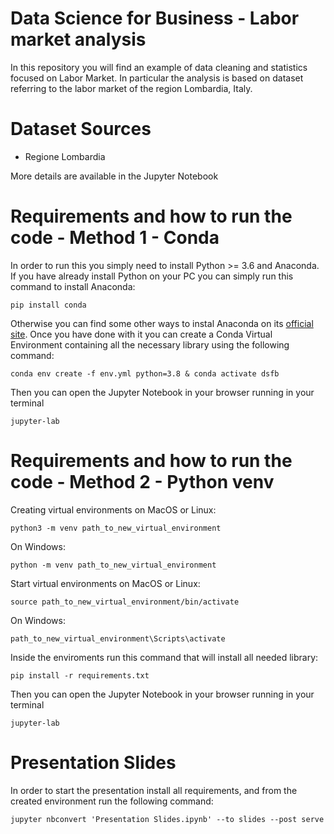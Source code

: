 # Data Science for Business - Labor market analysis

In this repository you will find an example of data cleaning and statistics focused on Labor Market. 
In particular the analysis is based on dataset referring to the labor market of the region Lombardia, Italy.

# Dataset Sources
- Regione Lombardia

More details are available in the Jupyter Notebook

# Requirements and how to run the code - Method 1 - Conda
In order to run this you simply need to install Python >= 3.6 and Anaconda. If you have already install Python on your PC you can simply run this command to install Anaconda:
    
    pip install conda

Otherwise you can find some other ways to instal Anaconda on its [official site](https://anaconda.com/). 
Once you have done with it you can create a Conda Virtual Environment containing all the necessary library using the following command:

    conda env create -f env.yml python=3.8 & conda activate dsfb

Then you can open the Jupyter Notebook in your browser running in your terminal

    jupyter-lab

# Requirements and how to run the code - Method 2 - Python venv
Creating virtual environments on MacOS or Linux:

	python3 -m venv path_to_new_virtual_environment

On Windows: 

	python -m venv path_to_new_virtual_environment

Start virtual environments on MacOS or Linux:

    source path_to_new_virtual_environment/bin/activate

On Windows:

    path_to_new_virtual_environment\Scripts\activate

Inside the enviroments run this command that will install all needed library:

    pip install -r requirements.txt

Then you can open the Jupyter Notebook in your browser running in your terminal

    jupyter-lab

# Presentation Slides
In order to start the presentation install all requirements, and from the created environment run the following command:

    jupyter nbconvert 'Presentation Slides.ipynb' --to slides --post serve
